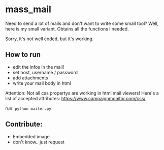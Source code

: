 # mass_mail

Need to send a lot of mails and don't want to write some small tool?
Well, here is my small variant. Obtains all the functions i needed.

Sorry, it's not well coded, but it's working.

## How to run

- edit the infos in the mail!
- set host, username / password
- add attachments 
- write your mail body in html



Attention:
Not all css propertys are working in html mail viewers!
Here's a list of accepted attributes: 
https://www.campaignmonitor.com/css/ 

run: `python mailer.py`

## Contribute:
- Embedded image
- don't know.. just request
